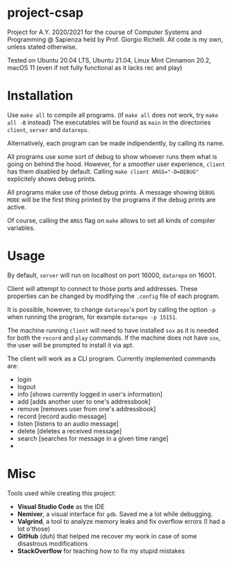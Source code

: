 # project-csap
Project for A.Y. 2020/2021 for the course of Computer Systems and Programming @ Sapienza held by Prof. Giorgio Richelli.
All code is my own, unless stated otherwise.

Tested on Ubuntu 20.04 LTS, Ubuntu 21.04, Linux Mint Cinnamon 20.2, macOS 11 (even if not fully functional as it lacks rec and play)


# Installation
Use `make all` to compile all programs. (if `make all` does not work, try `make all -B` instead)
The executables will be found as `main` in the directories `client`, `server` and `datarepo`.

Alternatively, each program can be made indipendently, by calling its name.

All programs use some sort of debug to show whoever runs them what is going on behind the hood. However, for a _smoother_ user experience, `client` has them disabled by default.
Calling `make client ARGS="-D=DEBUG"` explicitely shows debug prints.

All programs make use of those debug prints. A message showing `DEBUG MODE` will be the first thing printed by the programs if the debug prints are active.

Of course, calling the `ARGS` flag on `make` allows to set all kinds of compiler variables.


# Usage
By default, `server` will run on localhost on port 16000, `datarepo` on 16001.

Client will attempt to connect to those ports and addresses.
These properties can be changed by modifying the `.config` file of each program.

It is possible, however, to change `datarepo`'s port by calling the option `-p` when running the program, for example `datarepo -p 15151`.

The machine running `client` will need to have installed `sox` as it is needed for both the `record` and `play` commands. 
If the machine does not have `sox`, the user will be prompted to install it via apt.

The client will work as a CLI program.
Currently implemented commands are:
- login
- logout
- info [shows currently logged in user's information]
- add [adds another user to one's addressbook]
- remove [removes user from one's addressbook]
- record [record audio message]
- listen [listens to an audio message]
- delete [deletes a received message]
- search [searches for message in a given time range]
- 
# Misc
Tools used while creating this project:
- **Visual Studio Code** as the IDE
- **Nemiver**, a visual interface for `gdb`. Saved me a lot while debugging.
- **Valgrind**, a tool to analyze memory leaks and fix overflow errors (I had a lot o'those)
- **GitHub** (duh) that helped me recover my work in case of some disastrous modifications
- **StackOverflow** for teaching how to fix my stupid mistakes
